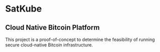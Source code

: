 # SatKube

## Cloud Native Bitcoin Platform

This project is a proof-of-concept to determine the feasibility of running secure cloud-native Bitcoin infrastructure.
